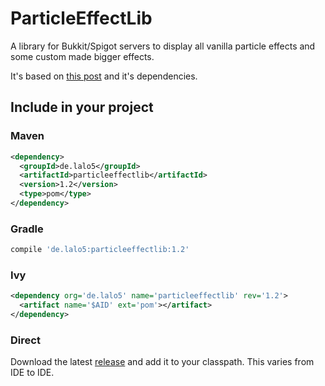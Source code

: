 # ParticleEffectLib
A library for Bukkit/Spigot servers to display all vanilla particle effects and some custom made bigger effects.

It's based on [this post](https://bukkit.org/threads/1-8-particleeffect-v1-7.154406/) and it's dependencies.

## Include in your project
### Maven
```xml
<dependency> 
  <groupId>de.lalo5</groupId> 
  <artifactId>particleeffectlib</artifactId> 
  <version>1.2</version> 
  <type>pom</type> 
</dependency>
```

### Gradle
```gradle
compile 'de.lalo5:particleeffectlib:1.2'
```

### Ivy
```xml
<dependency org='de.lalo5' name='particleeffectlib' rev='1.2'> 
  <artifact name='$AID' ext='pom'></artifact> 
</dependency>
```

### Direct
Download the latest [release](https://github.com/axelrindle/ParticleEffectLib/releases) and add it to your classpath. This varies from IDE to IDE.
